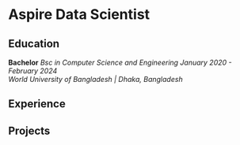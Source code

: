 # Aspire Data Scientist

## Education
**Bachelor**
*Bsc in Computer Science and Engineering* *January 2020 - February 2024*  
*World University of Bangladesh | Dhaka, Bangladesh*  


## Experience

## Projects
